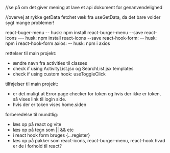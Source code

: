 <!-- HUSK AT COMMITE TIL MAIN BRANCH TORSDAG kl 14!! -->
//se på om det giver mening at lave et api dokument for genanvendelighed

//overvej at rykke getData fetchet væk fra useGetData, da det bare volder sygt mange problemer!

react-buger-menu
-- husk: npm install react-burger-menu --save
react-icons
--- husk: npm install react-icons --save
react-hook-form: 
-- husk: npm i react-hook-form
axios:
-- husk: npm i axios

rettelser til main projekt:
- ændre navn fra activities til classes
- check if using ActivityList.jsx og SearchList.jsx templates
- check if using custom hook: useToggleClick

tilføjelser til main projekt: 
- er det muligt at Error page checker for token og hvis der ikke er token, så vises link til login side.
- hvis der er token vises home.siden


forberedelse til mundtlig:
- læs op på react og vite
- læs op på tegn som || && etc
- i react hook form bruges {...register}
- læs op på pakker som react-icons, react-burger-menu, react-hook hvad er de i forhold til react?


